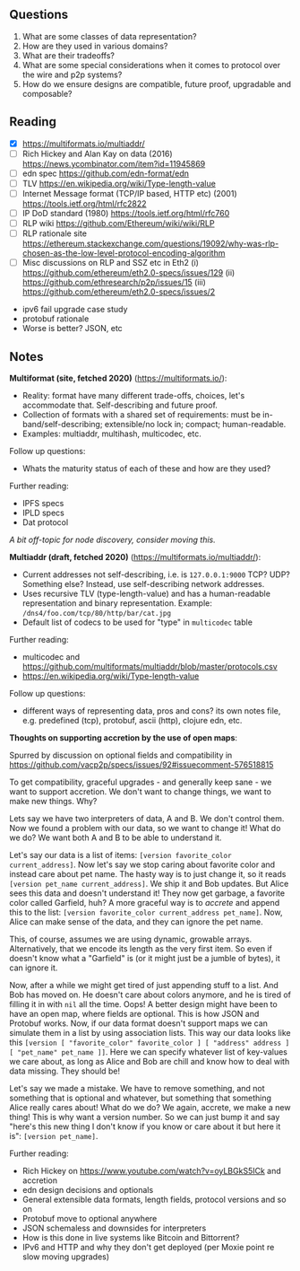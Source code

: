 ## Questions

1. What are some classes of data representation?
2. How are they used in various domains?
3. What are their tradeoffs?
4. What are some special considerations when it comes to protocol over the wire and p2p systems?
5. How do we ensure designs are compatible, future proof, upgradable and composable?

## Reading

- [x] https://multiformats.io/multiaddr/
- [ ] Rich Hickey and Alan Kay on data (2016) https://news.ycombinator.com/item?id=11945869
- [ ] edn spec https://github.com/edn-format/edn
- [ ] TLV https://en.wikipedia.org/wiki/Type-length-value
- [ ] Internet Message format (TCP/IP based, HTTP etc) (2001) https://tools.ietf.org/html/rfc2822
- [ ] IP DoD standard (1980) https://tools.ietf.org/html/rfc760
- [ ] RLP wiki https://github.com/Ethereum/wiki/wiki/RLP
- [ ] RLP rationale site https://ethereum.stackexchange.com/questions/19092/why-was-rlp-chosen-as-the-low-level-protocol-encoding-algorithm
- [ ] Misc discussions on RLP and SSZ etc in Eth2 (i) https://github.com/ethereum/eth2.0-specs/issues/129 (ii) https://github.com/ethresearch/p2p/issues/15 (iii) https://github.com/ethereum/eth2.0-specs/issues/2 

- ipv6 fail upgrade case study
- protobuf rationale
- Worse is better? JSON, etc

## Notes

**Multiformat (site, fetched 2020)** (https://multiformats.io/):

- Reality: format have many different trade-offs, choices, let's accommodate that. Self-describing and future proof.
- Collection of formats with a shared set of requirements: must be in-band/self-describing; extensible/no lock in; compact; human-readable.
- Examples: multiaddr, multihash, multicodec, etc.

Follow up questions:
- Whats the maturity status of each of these and how are they used?

Further reading:
- IPFS specs
- IPLD specs
- Dat protocol

*A bit off-topic for node discovery, consider moving this.*

**Multiaddr (draft, fetched 2020)** (https://multiformats.io/multiaddr/):

- Current addresses not self-describing, i.e. is `127.0.0.1:9000` TCP? UDP? Something else? Instead, use self-describing network addresses.
- Uses recursive TLV (type-length-value) and has a human-readable representation and binary representation. Example: `/dns4/foo.com/tcp/80/http/bar/cat.jpg`
- Default list of codecs to be used for "type" in `multicodec` table

Further reading:
- multicodec and https://github.com/multiformats/multiaddr/blob/master/protocols.csv
- https://en.wikipedia.org/wiki/Type-length-value

Follow up questions:
- different ways of representing data, pros and cons? its own notes file, e.g. predefined (tcp), protobuf, ascii (http), clojure edn, etc.

**Thoughts on supporting accretion by the use of open maps**:

Spurred by discussion on optional fields and compatibility in https://github.com/vacp2p/specs/issues/92#issuecomment-576518815

To get compatibility, graceful upgrades - and generally keep sane - we want to support accretion. We don't want to change things, we want to make new things. Why?

Lets say we have two interpreters of data, A and B. We don't control them. Now we found a problem with our data, so we want to change it! What do we do? We want both A and B to be able to understand it.

Let's say our data is a list of items: `[version favorite_color current_address]`. Now let's say we stop caring about favorite color and instead care about pet name. The hasty way is to just change it, so it reads `[version pet_name current_address]`. We ship it and Bob updates. But Alice sees this data and doesn't understand it! They now get garbage, a favorite color called Garfield, huh? A more graceful way is to *accrete* and append this to the list: `[version favorite_color current_address pet_name]`. Now, Alice can make sense of the data, and they can ignore the pet name.

This, of course, assumes we are using dynamic, growable arrays. Alternatively, that we encode its length as the very first item. So even if doesn't know what a "Garfield" is (or it might just be a jumble of bytes), it can ignore it.

Now, after a while we might get tired of just appending stuff to a list. And Bob has moved on. He doesn't care about colors anymore, and he is tired of filling it in with `nil` all the time. Oops! A better design might have been to have an open map, where fields are optional. This is how JSON and Protobuf works. Now, if our data format doesn't support maps we can simulate them in a list by using association lists. This way our data looks like this `[version [ "favorite_color" favorite_color ] [ "address" address ] [ "pet_name" pet_name ]]`. Here we can specify whatever list of key-values we care about, as long as Alice and Bob are chill and know how to deal with data missing. They should be!

Let's say we made a mistake. We have to remove something, and not something that is optional and whatever, but something that something Alice really cares about! What do we do? We again, accrete, we make a new thing! This is why want a version number. So we can just bump it and say "here's this new thing I don't know if you know or care about it but here it is": `[version pet_name]`.

Further reading:
- Rich Hickey on https://www.youtube.com/watch?v=oyLBGkS5ICk and accretion
- edn design decisions and optionals
- General extensible data formats, length fields, protocol versions and so on
- Protobuf move to optional anywhere
- JSON schemaless and downsides for interpreters
- How is this done in live systems like Bitcoin and Bittorrent?
- IPv6 and HTTP and why they don't get deployed (per Moxie point re slow moving upgrades)
